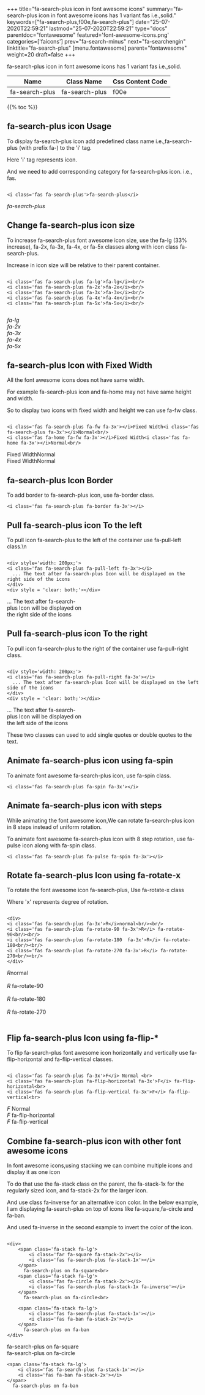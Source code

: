 +++
title="fa-search-plus icon in font awesome icons"
summary="fa-search-plus icon in font awesome icons has 1 variant fas i.e.,solid."
keywords=["fa-search-plus,f00e,fa-search-plus"]
date="25-07-2020T22:59:21"
lastmod="25-07-2020T22:59:21"
type="docs"
parentdoc="fontawesome"
featured='font-awesome-icons.png'
categories=['faicons']
prev="fa-search-minus"
next="fa-searchengin"
linktitle="fa-search-plus"
[menu.fontawesome]
parent="fontawesome"
weight=20
draft=false
+++


fa-search-plus icon in font awesome icons has 1 variant fas i.e.,solid.

<div class='table-responsive'><table class='table'><thead><tr><th>Name</th><th>Class Name</th><th>Css Content Code</th></tr></thead><tbody><tr><td>fa-search-plus</td><td>fa-search-plus</td><td>f00e</td></tr></tbody></table></div>


{{% toc %}}


## fa-search-plus icon Usage

To display fa-search-plus icon add predefined class name i.e.,fa-search-plus (with prefix fa-) to the 'i' tag.

Here 'i' tag represents icon.

And we need to add corresponding category for fa-search-plus icon. i.e., fas.


```

<i class='fas fa-search-plus'>fa-search-plus</i>
```

<i class='fas fa-search-plus'>fa-search-plus</i>




## Change fa-search-plus icon size
To increase fa-search-plus font awesome icon size, use the fa-lg (33% increase), fa-2x, fa-3x, fa-4x, or fa-5x classes along with icon class fa-search-plus.

Increase in icon size will be relative to their parent container. 

```

<i class='fas fa-search-plus fa-lg'>fa-lg</i><br/>
<i class='fas fa-search-plus fa-2x'>fa-2x</i><br/>
<i class='fas fa-search-plus fa-3x'>fa-3x</i><br/>
<i class='fas fa-search-plus fa-4x'>fa-4x</i><br/>
<i class='fas fa-search-plus fa-5x'>fa-5x</i><br/>
            
```

<i class='fas fa-search-plus fa-lg'>fa-lg</i><br/>
<i class='fas fa-search-plus fa-2x'>fa-2x</i><br/>
<i class='fas fa-search-plus fa-3x'>fa-3x</i><br/>
<i class='fas fa-search-plus fa-4x'>fa-4x</i><br/>
<i class='fas fa-search-plus fa-5x'>fa-5x</i><br/>
            



## fa-search-plus Icon with Fixed Width 

All the font awesome icons does not have same width.

For example fa-search-plus icon and fa-home may not have same height and width.

So to display two icons with fixed width and height we can use fa-fw class.


```

<i class='fas fa-search-plus fa-fw fa-3x'></i>Fixed Width<i class='fas fa-search-plus fa-3x'></i>Normal<br/>
<i class='fas fa-home fa-fw fa-3x'></i>Fixed Width<i class='fas fa-home fa-3x'></i>Normal<br/>
```

<i class='fas fa-search-plus fa-fw fa-3x'></i>Fixed Width<i class='fas fa-search-plus fa-3x'></i>Normal<br/>
<i class='fas fa-home fa-fw fa-3x'></i>Fixed Width<i class='fas fa-home fa-3x'></i>Normal<br/>



## fa-search-plus Icon Border 

To add border to fa-search-plus icon, use fa-border class.


```
<i class='fas fa-search-plus fa-border fa-3x'></i>

```
<i class='fas fa-search-plus fa-border fa-3x'></i>





## Pull fa-search-plus icon To the left

To pull icon fa-search-plus to the left of the container use fa-pull-left class.\n

```

<div style='width: 200px;'>
<i class='fas fa-search-plus fa-pull-left fa-3x'></i>
  ... The text after fa-search-plus Icon will be displayed on the right side of the icons
</div>
<div style = 'clear: both;'></div>
```

<div style='width: 200px;'>
<i class='fas fa-search-plus fa-pull-left fa-3x'></i>
  ... The text after fa-search-plus Icon will be displayed on the right side of the icons
</div>
<div style = 'clear: both;'></div>




## Pull fa-search-plus icon To the right
To pull icon fa-search-plus to the right of the container use fa-pull-right class.

```

<div style='width: 200px;'>
<i class='fas fa-search-plus fa-pull-right fa-3x'></i>
  ... The text after fa-search-plus Icon will be displayed on the left side of the icons
</div>
<div style = 'clear: both;'></div>
```

<div style='width: 200px;'>
<i class='fas fa-search-plus fa-pull-right fa-3x'></i>
  ... The text after fa-search-plus Icon will be displayed on the left side of the icons
</div>
<div style = 'clear: both;'></div>

These two classes can used to add single quotes or double quotes to the text.


## Animate fa-search-plus icon using fa-spin
To animate font awesome fa-search-plus icon, use fa-spin class.

```
<i class='fas fa-search-plus fa-spin fa-3x'></i>
```
<i class='fas fa-search-plus fa-spin fa-3x'></i>




## Animate fa-search-plus icon with steps
While animating the font awesome icon,We can rotate fa-search-plus icon in 8 steps instead of uniform rotation.

To animate font awesome fa-search-plus icon with 8 step rotation, use fa-pulse icon along with fa-spin class.


```
<i class='fas fa-search-plus fa-pulse fa-spin fa-3x'></i>

```
<i class='fas fa-search-plus fa-pulse fa-spin fa-3x'></i>





## Rotate fa-search-plus Icon using fa-rotate-x
To rotate the font awesome icon fa-search-plus, Use fa-rotate-x class

Where 'x' represents degree of rotation.


```

<div>
<i class='fas fa-search-plus fa-3x'>R</i>normal<br/><br/>
<i class='fas fa-search-plus fa-rotate-90 fa-3x'>R</i> fa-rotate-90<br/><br/> 
<i class='fas fa-search-plus fa-rotate-180  fa-3x'>R</i> fa-rotate-180<br/><br/> 
<i class='fas fa-search-plus fa-rotate-270 fa-3x'>R</i> fa-rotate-270<br/><br/>
</div>
```

<div>
<i class='fas fa-search-plus fa-3x'>R</i>normal<br/><br/>
<i class='fas fa-search-plus fa-rotate-90 fa-3x'>R</i> fa-rotate-90<br/><br/> 
<i class='fas fa-search-plus fa-rotate-180  fa-3x'>R</i> fa-rotate-180<br/><br/> 
<i class='fas fa-search-plus fa-rotate-270 fa-3x'>R</i> fa-rotate-270<br/><br/>
</div>




## Flip fa-search-plus Icon using fa-flip-*
To flip fa-search-plus font awesome icon horizontally and vertically use fa-flip-horizontal and fa-flip-vertical classes. 

```

<i class='fas fa-search-plus fa-3x'>F</i> Normal <br>
<i class='fas fa-search-plus fa-flip-horizontal fa-3x'>F</i> fa-flip-horizontal<br>
<i class='fas fa-search-plus fa-flip-vertical fa-3x'>F</i> fa-flip-vertical<br>
```

<i class='fas fa-search-plus fa-3x'>F</i> Normal <br>
<i class='fas fa-search-plus fa-flip-horizontal fa-3x'>F</i> fa-flip-horizontal<br>
<i class='fas fa-search-plus fa-flip-vertical fa-3x'>F</i> fa-flip-vertical<br>




## Combine fa-search-plus icon with other font awesome icons
In font awesome icons,using stacking we can combine multiple icons and display it as one icon 

To do that use the fa-stack class on the parent, the fa-stack-1x for the regularly sized icon, and fa-stack-2x for the larger icon.

And use class fa-inverse for an alternative icon color. 
In the below example, I am displaying fa-search-plus on top of icons like fa-square,fa-circle and fa-ban.

And used fa-inverse in the second example to invert the color of the icon.

```

<div>
    <span class='fa-stack fa-lg'>
        <i class='far fa-square fa-stack-2x'></i>
        <i class='fas fa-search-plus fa-stack-1x'></i>
    </span>
      fa-search-plus on fa-square<br>
    <span class='fa-stack fa-lg'>
        <i class='fas fa-circle fa-stack-2x'></i>
        <i class='fas fa-search-plus fa-stack-1x fa-inverse'></i>
    </span>
      fa-search-plus on fa-circle<br>

    <span class='fa-stack fa-lg'>
        <i class='fas fa-search-plus fa-stack-1x'></i>
        <i class='fas fa-ban fa-stack-2x'></i>
    </span>
      fa-search-plus on fa-ban
</div>
```

<div>
    <span class='fa-stack fa-lg'>
        <i class='far fa-square fa-stack-2x'></i>
        <i class='fas fa-search-plus fa-stack-1x'></i>
    </span>
      fa-search-plus on fa-square<br>
    <span class='fa-stack fa-lg'>
        <i class='fas fa-circle fa-stack-2x'></i>
        <i class='fas fa-search-plus fa-stack-1x fa-inverse'></i>
    </span>
      fa-search-plus on fa-circle<br>

    <span class='fa-stack fa-lg'>
        <i class='fas fa-search-plus fa-stack-1x'></i>
        <i class='fas fa-ban fa-stack-2x'></i>
    </span>
      fa-search-plus on fa-ban
</div>






